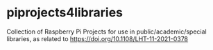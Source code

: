 # piprojects4libraries
Collection of Raspberry Pi Projects for use in public/academic/special libraries, as related to https://doi.org/10.1108/LHT-11-2021-0378
